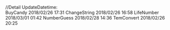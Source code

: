 //Detail
UpdateDatetime: <br>
  BuyCandy      2018/02/26 17:31
  ChangeString  2018/02/26 16:58
  LifeNumber    2018/03/01 01:42
  NumberGuess   2018/02/28 14:36
  TemConvert    2018/02/26 20:25
